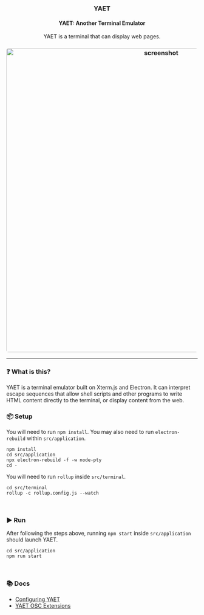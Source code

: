 <h3 align="center">YAET</h3>
<h4 align="center">YAET: Another Terminal Emulator</h4>

<p align="center">
YAET is a terminal that can display web pages.
</p>

<h3 align="center"><img width="800" style="border-radius:5px;" alt="screenshot" src="https://assets.puter.site/yaet.webp"></h3>

<hr>

### ❓ What is this?

YAET is a terminal emulator built on Xterm.js and Electron.
It can interpret escape sequences that allow shell scripts and other programs to write HTML content directly to the terminal, or display content from the web.

### 📦 Setup

You will need to run `npm install`. You may also need to run `electron-rebuild`
within `src/application`.

```
npm install
cd src/application
npx electron-rebuild -f -w node-pty
cd -
```

You will need to run `rollup` inside `src/terminal`.

```
cd src/terminal
rollup -c rollup.config.js --watch
```

<br>

### ▶️ Run

After following the steps above, running `npm start`
inside `src/application` should launch YAET.

```
cd src/application
npm run start
```

<br>


### 📚 Docs

- [Configuring YAET](./doc/Configuration.md)
- [YAET OSC Extensions](./doc/OSC.md)
